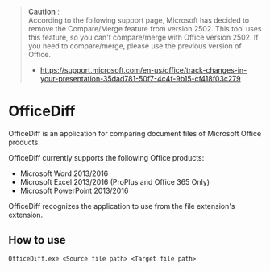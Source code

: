 > **Caution** :  
> According to the following support page, Microsoft has decided to remove the Compare/Merge feature from version 2502. This tool uses this feature, so you can't compare/merge with Office version 2502. If you need to compare/merge, please use the previous version of Office.
>  - https://support.microsoft.com/en-us/office/track-changes-in-your-presentation-35dad781-50f7-4c4f-9b15-cf418f03c279

# OfficeDiff

OfficeDiff is an application for comparing document files of Microsoft Office products.

OfficeDiff currently supports the following Office products:

 - Microsoft Word 2013/2016
 - Microsoft Excel 2013/2016 (ProPlus and Office 365 Only)
 - Microsoft PowerPoint 2013/2016

OfficeDiff recognizes the application to use from the file extension's extension.

## How to use

```
OfficeDiff.exe <Source file path> <Target file path>
```
